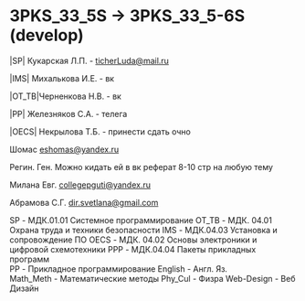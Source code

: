 # 3PKS_33_5S -> 3PKS_33_5-6S (develop)

|SP| Кукарская Л.П. - ticherLuda@mail.ru

‌|IMS| Михалькова И.Е. - вк

‌|OT_TB|Черненкова Н.В. - вк

|PP| Железняков С.А. - телега

‌|OECS| Некрылова Т.Б. - принести сдать очно

Шомас eshomas@yandex.ru

‌Регин. Ген. Можно кидать ей в вк реферат 8-10 стр на любую тему

‌Милана Евг. collegepguti@yandex.ru

‌Абрамова С.Г. dir.svetlana@gmail.com

SP - МДК.01.01 Системное программирование
OT_TB - МДК. 04.01 Охрана труда и техники безопасности
IMS - МДК.04.03 Установка и сопровождение ПО
OECS - МДК. 04.02 Основы электроники и цифровой схемотехники
PPP - МДК.04.04 Пакеты прикладных программ  
PP - Прикладное программирование
English - Англ. Яз.  
Math_Meth - Математические методы
Phy_Cul - Физра
Web-Design - Веб Дизайн

